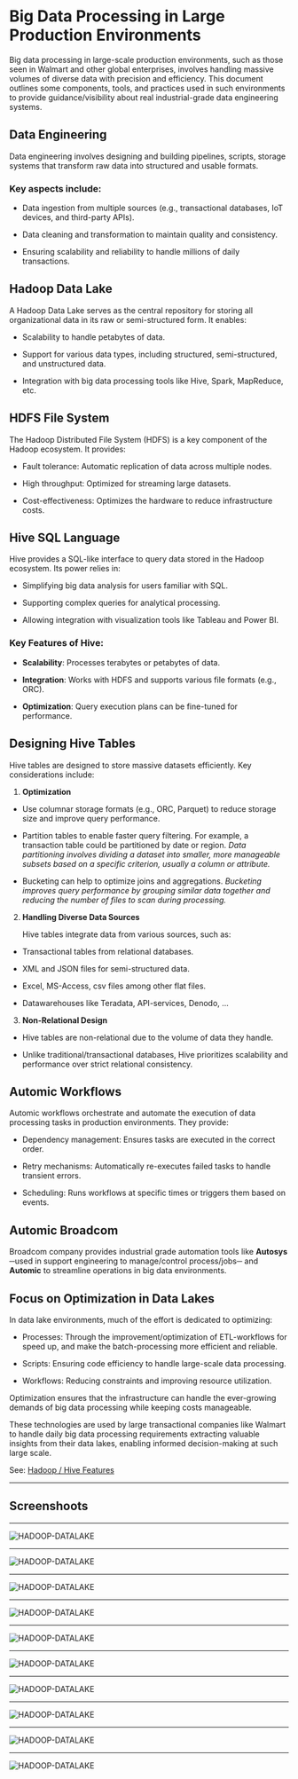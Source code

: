 # Big Data Processing in Large Production Environments

Big data processing in large-scale production environments, such as those seen in Walmart and other global enterprises, involves handling massive volumes of diverse data with precision and efficiency. This document outlines some components, tools, and practices used in such environments to provide guidance/visibility about real industrial-grade data engineering systems.

## Data Engineering

Data engineering involves designing and building pipelines, scripts, storage systems that transform raw data into structured and usable formats. 

### Key aspects include:

- Data ingestion from multiple sources (e.g., transactional databases, IoT devices, and third-party APIs).

- Data cleaning and transformation to maintain quality and consistency.

- Ensuring scalability and reliability to handle millions of daily transactions.

## Hadoop Data Lake

A Hadoop Data Lake serves as the central repository for storing all organizational data in its raw or semi-structured form. It enables:

- Scalability to handle petabytes of data.

- Support for various data types, including structured, semi-structured, and unstructured data.

- Integration with big data processing tools like Hive, Spark, MapReduce, etc.

## HDFS File System

The Hadoop Distributed File System (HDFS) is a key component of the Hadoop ecosystem. It provides:

- Fault tolerance: Automatic replication of data across multiple nodes.

- High throughput: Optimized for streaming large datasets.

- Cost-effectiveness: Optimizes the hardware to reduce infrastructure costs.

## Hive SQL Language

Hive provides a SQL-like interface to query data stored in the Hadoop ecosystem. Its power relies in:

- Simplifying big data analysis for users familiar with SQL.

- Supporting complex queries for analytical processing.

- Allowing integration with visualization tools like Tableau and Power BI.

### Key Features of Hive:

- **Scalability**: Processes terabytes or petabytes of data.

- **Integration**: Works with HDFS and supports various file formats (e.g., ORC).

- **Optimization**: Query execution plans can be fine-tuned for performance.

## Designing Hive Tables

Hive tables are designed to store massive datasets efficiently. Key considerations include:

1. **Optimization**

  - Use columnar storage formats (e.g., ORC, Parquet) to reduce storage size and improve query performance.

  - Partition tables to enable faster query filtering. For example, a transaction table could be partitioned by date or region. *Data partitioning involves dividing a dataset into smaller, more manageable subsets based on a specific criterion, usually a column or attribute.*

  - Bucketing can help to optimize joins and aggregations. *Bucketing improves query performance by grouping similar data together and reducing the number of files to scan during processing.*

2. **Handling Diverse Data Sources**

   Hive tables integrate data from various sources, such as:

  - Transactional tables from relational databases.

  - XML and JSON files for semi-structured data.
  
  - Excel, MS-Access, csv files among other flat files.
  
  - Datawarehouses like Teradata, API-services, Denodo, ...

3. **Non-Relational Design**

  - Hive tables are non-relational due to the volume of data they handle. 
  
  - Unlike traditional/transactional databases, Hive prioritizes scalability and performance over strict relational consistency.

## Automic Workflows

Automic workflows orchestrate and automate the execution of data processing tasks in production environments. They provide:

  - Dependency management: Ensures tasks are executed in the correct order.

  - Retry mechanisms: Automatically re-executes failed tasks to handle transient errors.

  - Scheduling: Runs workflows at specific times or triggers them based on events.

## Automic Broadcom

Broadcom company provides industrial grade automation tools like **Autosys** ─used in support engineering to manage/control process/jobs─ and **Automic** to streamline operations in big data environments. 

## Focus on Optimization in Data Lakes

In data lake environments, much of the effort is dedicated to optimizing:

- Processes: Through the improvement/optimization of ETL-workflows for speed up, and make the batch-processing more efficient and reliable.

- Scripts: Ensuring code efficiency to handle large-scale data processing.

- Workflows: Reducing constraints and improving resource utilization.

Optimization ensures that the infrastructure can handle the ever-growing demands of big data processing while keeping costs manageable.

These technologies are used by large transactional companies like Walmart to handle daily big data processing requirements extracting valuable insights from their data lakes, enabling informed decision-making at such large scale.

See: [Hadoop / Hive Features](./hadoop-hive.md)

___

## Screenshoots
___


![HADOOP-DATALAKE](./images/FINELINE_LOAD_DATA_20210625.png "Data Engineering")

___

![HADOOP-DATALAKE](./images/MX_REPORTING_PULL_REQUEST_AUTOMIC_WFS_20201210.png "Data Engineering")
___

![HADOOP-DATALAKE](./images/WF-CAMBIO-PRECIO-COSTO-20210115.png "Data Engineering")

___

![HADOOP-DATALAKE](./images/DATA-ENGINEERING-SPRINT-ITEMS.png "Data Engineering")
___

![HADOOP-DATALAKE](./images/AUTOMIC-WORKFLOWS-SCHEDULE.png "Data Engineering")
___

![HADOOP-DATALAKE](./images/DIAGRAMA_DATALAKE-LAYERS.png "Data Engineering")
___

![HADOOP-DATALAKE](./images/DIAGRAMA-HADOOP-OTHER-TOOLS.png "Data Engineering")

___

![HADOOP-DATALAKE](./images/CERT-PER-HIST-20201028-EXEC-SUMMARY.png "Data Engineering")
___

![HADOOP-DATALAKE](./images/MX-REPORTING-WF-VAL-AUTOMIC-GDTRPRD-9010.png "Data Engineering")

___

![HADOOP-DATALAKE](./images/HIVE-SCRIPTS-EXECUTION_ON-HADOOP-CLUSTER.png "Data Engineering")

